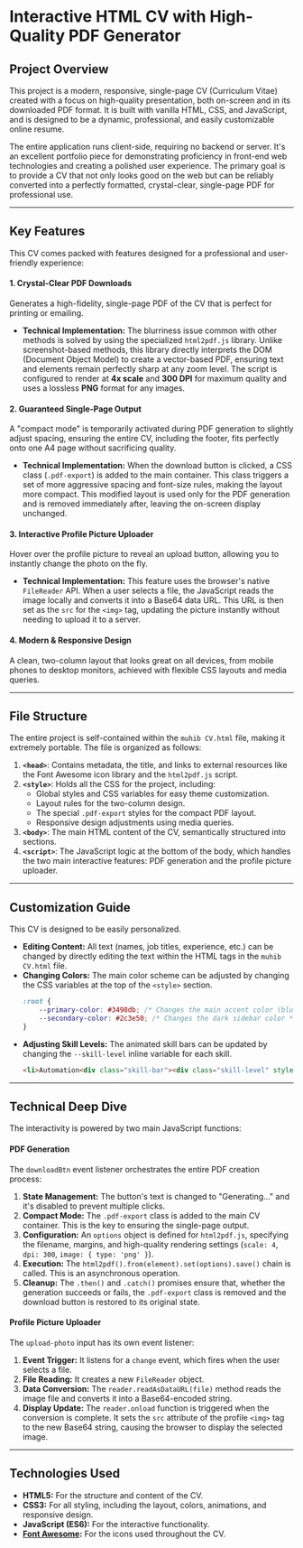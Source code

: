 # Interactive HTML CV with High-Quality PDF Generator

## Project Overview

This project is a modern, responsive, single-page CV (Curriculum Vitae) created with a focus on high-quality presentation, both on-screen and in its downloaded PDF format. It is built with vanilla HTML, CSS, and JavaScript, and is designed to be a dynamic, professional, and easily customizable online resume.

The entire application runs client-side, requiring no backend or server. It's an excellent portfolio piece for demonstrating proficiency in front-end web technologies and creating a polished user experience. The primary goal is to provide a CV that not only looks good on the web but can be reliably converted into a perfectly formatted, crystal-clear, single-page PDF for professional use.

---

## Key Features

This CV comes packed with features designed for a professional and user-friendly experience:

#### 1. Crystal-Clear PDF Downloads

Generates a high-fidelity, single-page PDF of the CV that is perfect for printing or emailing.
* **Technical Implementation:** The blurriness issue common with other methods is solved by using the specialized `html2pdf.js` library. Unlike screenshot-based methods, this library directly interprets the DOM (Document Object Model) to create a vector-based PDF, ensuring text and elements remain perfectly sharp at any zoom level. The script is configured to render at **4x scale** and **300 DPI** for maximum quality and uses a lossless **PNG** format for any images.

#### 2. Guaranteed Single-Page Output

A "compact mode" is temporarily activated during PDF generation to slightly adjust spacing, ensuring the entire CV, including the footer, fits perfectly onto one A4 page without sacrificing quality.
* **Technical Implementation:** When the download button is clicked, a CSS class (`.pdf-export`) is added to the main container. This class triggers a set of more aggressive spacing and font-size rules, making the layout more compact. This modified layout is used only for the PDF generation and is removed immediately after, leaving the on-screen display unchanged.

#### 3. Interactive Profile Picture Uploader

Hover over the profile picture to reveal an upload button, allowing you to instantly change the photo on the fly.
* **Technical Implementation:** This feature uses the browser's native `FileReader` API. When a user selects a file, the JavaScript reads the image locally and converts it into a Base64 data URL. This URL is then set as the `src` for the `<img>` tag, updating the picture instantly without needing to upload it to a server.

#### 4. Modern & Responsive Design

A clean, two-column layout that looks great on all devices, from mobile phones to desktop monitors, achieved with flexible CSS layouts and media queries.

---

## File Structure

The entire project is self-contained within the `muhib CV.html` file, making it extremely portable. The file is organized as follows:

1.  **`<head>`**: Contains metadata, the title, and links to external resources like the Font Awesome icon library and the `html2pdf.js` script.
2.  **`<style>`**: Holds all the CSS for the project, including:
    * Global styles and CSS variables for easy theme customization.
    * Layout rules for the two-column design.
    * The special `.pdf-export` styles for the compact PDF layout.
    * Responsive design adjustments using media queries.
3.  **`<body>`**: The main HTML content of the CV, semantically structured into sections.
4.  **`<script>`**: The JavaScript logic at the bottom of the body, which handles the two main interactive features: PDF generation and the profile picture uploader.

---

## Customization Guide

This CV is designed to be easily personalized.

* **Editing Content:** All text (names, job titles, experience, etc.) can be changed by directly editing the text within the HTML tags in the `muhib CV.html` file.
* **Changing Colors:** The main color scheme can be adjusted by changing the CSS variables at the top of the `<style>` section.
    ```css
    :root {
        --primary-color: #3498db; /* Changes the main accent color (blue) */
        --secondary-color: #2c3e50; /* Changes the dark sidebar color */
    }
    ```
* **Adjusting Skill Levels:** The animated skill bars can be updated by changing the `--skill-level` inline variable for each skill.
    ```html
    <li>Automation<div class="skill-bar"><div class="skill-level" style="--skill-level: 85%;"></div></div></li>
    ```

---

## Technical Deep Dive

The interactivity is powered by two main JavaScript functions:

#### PDF Generation

The `downloadBtn` event listener orchestrates the entire PDF creation process:
1.  **State Management:** The button's text is changed to "Generating..." and it's disabled to prevent multiple clicks.
2.  **Compact Mode:** The `.pdf-export` class is added to the main CV container. This is the key to ensuring the single-page output.
3.  **Configuration:** An `options` object is defined for `html2pdf.js`, specifying the filename, margins, and high-quality rendering settings (`scale: 4`, `dpi: 300`, `image: { type: 'png' }`).
4.  **Execution:** The `html2pdf().from(element).set(options).save()` chain is called. This is an asynchronous operation.
5.  **Cleanup:** The `.then()` and `.catch()` promises ensure that, whether the generation succeeds or fails, the `.pdf-export` class is removed and the download button is restored to its original state.

#### Profile Picture Uploader

The `upload-photo` input has its own event listener:
1.  **Event Trigger:** It listens for a `change` event, which fires when the user selects a file.
2.  **File Reading:** It creates a new `FileReader` object.
3.  **Data Conversion:** The `reader.readAsDataURL(file)` method reads the image file and converts it into a Base64-encoded string.
4.  **Display Update:** The `reader.onload` function is triggered when the conversion is complete. It sets the `src` attribute of the profile `<img>` tag to the new Base64 string, causing the browser to display the selected image.

---

## Technologies Used

* **HTML5:** For the structure and content of the CV.
* **CSS3:** For all styling, including the layout, colors, animations, and responsive design.
* **JavaScript (ES6):** For the interactive functionality.
* **[Font Awesome](https://fontawesome.com/):** For the icons used throughout the CV.

